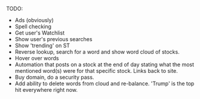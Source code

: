 TODO:
- Ads (obviously)
- Spell checking
- Get user's Watchlist
- Show user's previous searches
- Show 'trending' on ST
- Reverse lookup, search for a word and show word cloud of stocks.
- Hover over words
- Automation that posts on a stock at the end of day stating what the most mentioned word(s) were
for that specific stock. Links back to site.
- Buy domain, do a security pass.
- Add ability to delete words from cloud and re-balance. 'Trump' is the top hit everywhere right now.